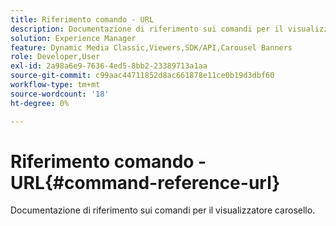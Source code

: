 ```yaml
---
title: Riferimento comando - URL
description: Documentazione di riferimento sui comandi per il visualizzatore carosello.
solution: Experience Manager
feature: Dynamic Media Classic,Viewers,SDK/API,Carousel Banners
role: Developer,User
exl-id: 2a98a6e9-7636-4ed5-8bb2-23389713a1aa
source-git-commit: c99aac44711852d8ac661878e11ce0b19d3dbf60
workflow-type: tm+mt
source-wordcount: '18'
ht-degree: 0%

---
```


# Riferimento comando - URL{#command-reference-url}

Documentazione di riferimento sui comandi per il visualizzatore carosello.

